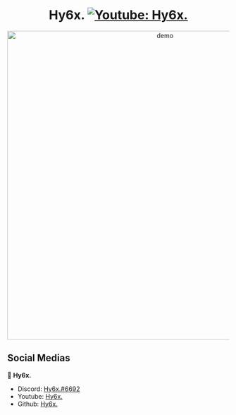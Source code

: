 

<h1 align="center">Hy6x.
  <a href="https://www.youtube.com/c/CURSEDs">
    <img alt="Youtube: Hy6x." src="https://img.shields.io/youtube/channel/subscribers/UC2CwouUKdPAblpdxAMpCgng?color=000000&label=Hy6x.&logo=Youtube&logoColor=000000&style=social" target="_blank" />
  </a>
</h1>

<p align="center">
  <img width="700" align="center" src="https://cdn.discordapp.com/attachments/827687981870481444/829612777718415410/9d73008e5789228e2fb467d3bc60cb15.gif" alt="demo"/>
</p>

## Social Medias

👤 **Hy6x.**

- Discord: [Hy6x.#6692](https://discord.com/)
- Youtube: [Hy6x.](https://www.youtube.com/c/CURSEDs)
- Github: [Hy6x.](https://github.com/Hy6x)
